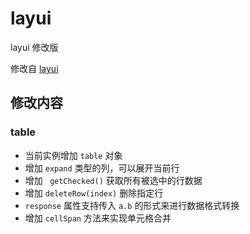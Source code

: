 # layui
layui 修改版

修改自 [layui](https://github.com/sentsin/layui/)

## 修改内容

### table

- 当前实例增加 `table` 对象
- 增加 `expand` 类型的列，可以展开当前行
- 增加 ` getChecked()` 获取所有被选中的行数据
- 增加 `deleteRow(index)` 删除指定行
- `response` 属性支持传入 `a.b` 的形式来进行数据格式转换
- 增加 `cellSpan` 方法来实现单元格合并
